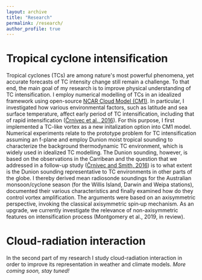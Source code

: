 ```yaml
---
layout: archive
title: "Research"
permalink: /research/
author_profile: true
---
```


Tropical cyclone intensification
======
Tropical cyclones (TCs) are among nature's most powerful phenomena, yet accurate forecasts of TC intensity change still remain a challenge. To that end, the main goal of my research is to improve physical understanding of TC intensification. I employ numerical modelling of TCs in an idealized framework using open-source [NCAR Cloud Model (CM1)](http://www2.mmm.ucar.edu/people/bryan/cm1/).
In particular, I investigated how various environmental factors, such as latitude and sea surface temperature, affect early period of TC intensification, including that of rapid intensification ([Črnivec et al., 2016](https://rmets.onlinelibrary.wiley.com/doi/abs/10.1002/qj.2752)). 
For this purpose, I first implemented a TC-like vortex as a new initalization option into CM1 model.
Numerical experiments relate to the prototype problem for TC intensification assuming an f-plane and employ Dunion moist tropical sounding to characterize the background thermodynamic TC environment, which is widely used in idealized TC modelling. The Dunion sounding, however, is based on the observations in the Carribean and the question that we addressed in a follow-up study ([Črnivec and Smith, 2016](https://rmets.onlinelibrary.wiley.com/doi/abs/10.1002/joc.4687)) is to what extent is the Dunion sounding representative to TC environments in other parts of the globe. I thereby derived mean radiosonde soundings for the Australian monsoon/cyclone season (for the Willis Island, Darwin and Weipa stations), documented their various characteristics and finally examined how do they control vortex amplification.
The arguments were based on an axisymmetric perspective, invoking the classical axisymmetric spin‐up mechanism.
As an upgrade, we currently investigate the relevance of non-axisymmetric features on intensification process (Montgomery et al., 2019, in review).


Cloud-radiation interaction
======
In the second part of my research I study cloud-radiation interaction in order to improve its representation in weather and climate models. _More coming soon, stay tuned!_
